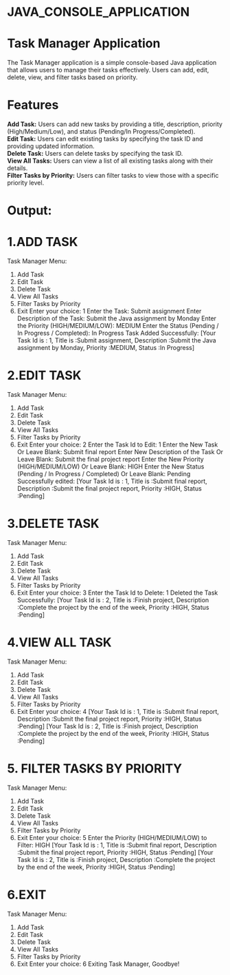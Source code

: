 # JAVA_CONSOLE_APPLICATION
# Task Manager Application
The Task Manager application is a simple console-based Java application that allows users to manage their tasks effectively. Users can add, edit, delete, view, and filter tasks based on priority.

# Features
**Add Task:** Users can add new tasks by providing a title, description, priority (High/Medium/Low), and status (Pending/In Progress/Completed).  
**Edit Task:** Users can edit existing tasks by specifying the task ID and providing updated information.  
**Delete Task:** Users can delete tasks by specifying the task ID.  
**View All Tasks:** Users can view a list of all existing tasks along with their details.  
**Filter Tasks by Priority:** Users can filter tasks to view those with a specific priority level.  
# Output:

# 1.ADD TASK
Task Manager Menu:
1. Add Task
2. Edit Task
3. Delete Task
4. View All Tasks
5. Filter Tasks by Priority
6. Exit
Enter your choice: 1
Enter the Task: Submit assignment
Enter Description of the Task: Submit the Java assignment by Monday
Enter the Priority (HIGH/MEDIUM/LOW): MEDIUM
Enter the Status (Pending / In Progress / Completed): In Progress
Task Added Successfully: [Your Task Id is : 1, Title is :Submit assignment, Description :Submit the Java assignment by Monday, Priority :MEDIUM, Status :In Progress]

# 2.EDIT TASK
Task Manager Menu:
1. Add Task
2. Edit Task
3. Delete Task
4. View All Tasks
5. Filter Tasks by Priority
6. Exit
Enter your choice: 2
Enter the Task Id to Edit: 1
Enter the New Task Or Leave Blank: Submit final report
Enter New Description of the Task Or Leave Blank: Submit the final project report
Enter the New Priority (HIGH/MEDIUM/LOW) Or Leave Blank: HIGH
Enter the New Status (Pending / In Progress / Completed) Or Leave Blank: Pending
Successfully edited: [Your Task Id is : 1, Title is :Submit final report, Description :Submit the final project report, Priority :HIGH, Status :Pending]

# 3.DELETE TASK
Task Manager Menu:
1. Add Task
2. Edit Task
3. Delete Task
4. View All Tasks
5. Filter Tasks by Priority
6. Exit
Enter your choice: 3
Enter the Task Id to Delete: 1
Deleted the Task Successfully: [Your Task Id is : 2, Title is :Finish project, Description :Complete the project by the end of the week, Priority :HIGH, Status :Pending]

# 4.VIEW ALL TASK
Task Manager Menu:
1. Add Task
2. Edit Task
3. Delete Task
4. View All Tasks
5. Filter Tasks by Priority
6. Exit
Enter your choice: 4
[Your Task Id is : 1, Title is :Submit final report, Description :Submit the final project report, Priority :HIGH, Status :Pending]
[Your Task Id is : 2, Title is :Finish project, Description :Complete the project by the end of the week, Priority :HIGH, Status :Pending]

# 5. FILTER TASKS BY PRIORITY
Task Manager Menu:
1. Add Task
2. Edit Task
3. Delete Task
4. View All Tasks
5. Filter Tasks by Priority
6. Exit
Enter your choice: 5
Enter the Priority (HIGH/MEDIUM/LOW) to Filter: HIGH
[Your Task Id is : 1, Title is :Submit final report, Description :Submit the final project report, Priority :HIGH, Status :Pending]
[Your Task Id is : 2, Title is :Finish project, Description :Complete the project by the end of the week, Priority :HIGH, Status :Pending]

# 6.EXIT
Task Manager Menu:
1. Add Task
2. Edit Task
3. Delete Task
4. View All Tasks
5. Filter Tasks by Priority
6. Exit
Enter your choice: 6
Exiting Task Manager, Goodbye!

